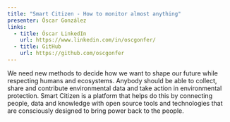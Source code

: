 ```yaml
---
title: "Smart Citizen - How to monitor almost anything"
presenter: Óscar González
links:
  - title: Óscar LinkedIn
    url: https://www.linkedin.com/in/oscgonfer/
  - title: GitHub
    url: https://github.com/oscgonfer
---
```


We need new methods to decide how we want to shape our future while respecting humans and ecosystems. Anybody should be able to collect, share and contribute environmental data and take action in environmental protection. Smart Citizen is a platform that helps do this by connecting people, data and knowledge with open source tools and technologies that are consciously designed to bring power back to the people.
